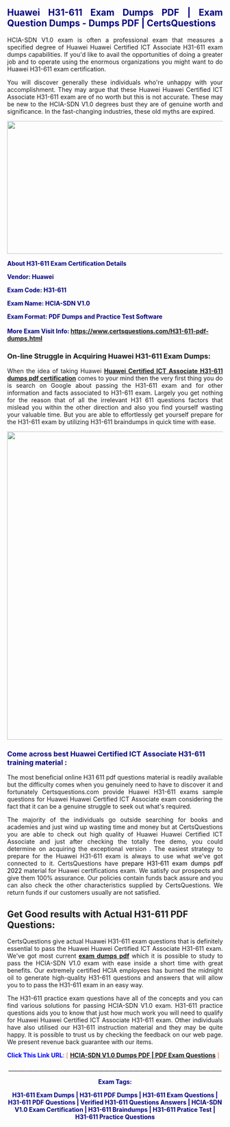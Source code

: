 <h2 style="text-align: justify;"><span style="color: #000080;">Huawei H31-611 Exam Dumps PDF | Exam Question Dumps - Dumps PDF | CertsQuestions</span></h2>
<p style="text-align: justify;">HCIA-SDN V1.0 exam is often a professional exam that measures a specified degree of Huawei Huawei Certified ICT Associate H31-611 exam dumps capabilities. If you'd like to avail the opportunities of doing a greater job and to operate using the enormous organizations you might want to do Huawei H31-611 exam certification.</p>
<p style="text-align: justify;">You will discover generally these individuals who're unhappy with your accomplishment. They may argue that these Huawei Huawei Certified ICT Associate H31-611 exam are of no worth but this is not accurate. These may be new to the HCIA-SDN V1.0 degrees bust they are of genuine worth and significance. In the fast-changing industries, these old myths are expired.</p>
<p><img style="display: block; margin-left: auto; margin-right: auto;" src="https://i.imgur.com/eaP4ae9.png" width="840" height="310" /></p>
<p><span style="color: #000080;"><strong>About H31-611 Exam Certification Details</strong></span></p>
<p><span style="color: #000080;"><strong>Vendor: Huawei<br /></strong></span></p>
<p><span style="color: #000080;"><strong>Exam Code: H31-611</strong></span></p>
<p><span style="color: #000080;"><strong>Exam Name: HCIA-SDN V1.0</strong></span></p>
<p><span style="color: #000080;"><strong>Exam Format: PDF Dumps and Practice Test Software<br /><br />More Exam Visit Info: <span style="color: #ff6600;"><a href="https://www.certsquestions.com/H31-611-pdf-dumps.html">https://www.certsquestions.com/H31-611-pdf-dumps.html</a></span></strong></span></p>
<h3>On-line Struggle in Acquiring Huawei H31-611 Exam Dumps:</h3>
<p style="text-align: justify;">When the idea of taking Huawei <a href="https://www.certsquestions.com/H31-611-pdf-dumps.html"><strong>Huawei Certified ICT Associate H31-611 dumps pdf certification</strong></a> comes to your mind then the very first thing you do is search on Google about passing the H31-611 exam and for other information and facts associated to H31-611 exam. Largely you get nothing for the reason that of all the irrelevant H31 611 questions factors that mislead you within the other direction and also you find yourself wasting your valuable time. But you are able to effortlessly get yourself prepare for the H31-611 exam by utilizing H31-611 braindumps in quick time with ease.</p>
<p><a href="https://www.certsquestions.com/H31-611-pdf-dumps.html"><img style="display: block; margin-left: auto; margin-right: auto;" src="https://i.imgur.com/pxhoKQ2.png" width="720" /></a></p>
<h3><span style="color: #000080;">Come across best Huawei Certified ICT Associate H31-611 training material :</span></h3>
<p style="text-align: justify;">The most beneficial online H31 611 pdf questions material is readily available but the difficulty comes when you genuinely need to have to discover it and fortunately Certsquestions.com provide Huawei H31-611 exams sample questions for Huawei Huawei Certified ICT Associate exam considering the fact that it can be a genuine struggle to seek out what's required.</p>
<p style="text-align: justify;">The majority of the individuals go outside searching for books and academies and just wind up wasting time and money but at CertsQuestions you are able to check out high quality of Huawei Huawei Certified ICT Associate and just after checking the totally free demo, you could determine on acquiring the exceptional version . The easiest strategy to prepare for the Huawei H31-611 exam is always to use what we've got connected to it. CertsQuestions have <span style="color: #000000;">prepare H31-611 exam dumps pdf 2022</span> material for Huawei certifications exam. We satisfy our prospects and give them 100% assurance. Our policies contain funds back assure and you can also check the other characteristics supplied by CertsQuestions. We return funds if our customers usually are not satisfied.</p>
<h2>Get Good results with Actual H31-611 PDF Questions:</h2>
<p style="text-align: justify;">CertsQuestions give actual Huawei H31-611 exam questions that is definitely essential to pass the Huawei Huawei Certified ICT Associate H31-611 exam. We've got most current<strong>&nbsp;<a href="https://www.certsquestions.com/">exam dumps pdf</a></strong>&nbsp;which it is possible to study to pass the HCIA-SDN V1.0 exam with ease inside a short time with great benefits. Our extremely certified HCIA employees has burned the midnight oil to generate high-quality H31-611 questions and answers that will allow you to to pass the H31-611 exam in an easy way.</p>
<p style="text-align: justify;">The H31-611 practice exam questions have all of the concepts and you can find various solutions for passing HCIA-SDN V1.0 exam. H31-611 practice questions aids you to know that just how much work you will need to qualify for Huawei Huawei Certified ICT Associate H31-611 exam. Other individuals have also utilised our H31-611 instruction material and they may be quite happy. It is possible to trust us by checking the feedback on our web page. We present revenue back guarantee with our items.</p>
<p style="text-align: justify;"><span style="color: #0000ff;"><strong>Click This Link URL</strong>:</span> <span style="color: #ff6600;">[ <strong><a href="https://www.certsquestions.com/hcia-certification.html">HCIA-SDN V1.0 Dumps PDF | PDF Exam Questions</a></strong> ]</span></p>
<p style="text-align: center;">______________________________________________________________________________</p>
<p style="text-align: center;"><span style="color: #000080;"><strong>Exam Tags:</strong></span></p>
<p style="text-align: center;"><span style="color: #000080;"><strong>H31-611 Exam Dumps | H31-611 PDF Dumps | H31-611 Exam Questions | H31-611 PDF Questions | Verified H31-611 Questions Answers | HCIA-SDN V1.0 Exam Certification | H31-611 Braindumps | H31-611 Pratice Test | H31-611 Practice Questions</strong></span></p>
